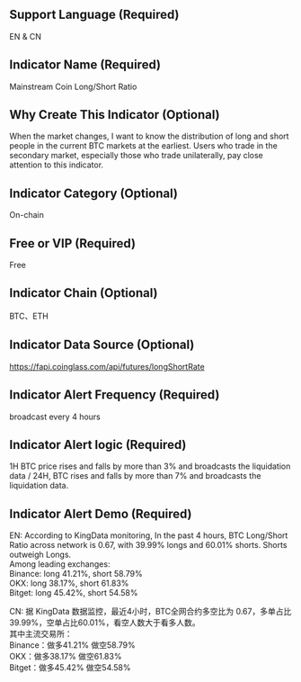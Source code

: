 ## Support Language (Required)
EN & CN

## Indicator Name (Required)
Mainstream Coin Long/Short Ratio

## Why Create This Indicator (Optional)
When the market changes, I want to know the distribution of long and short people in the current BTC markets at the earliest. 
Users who trade in the secondary market, especially those who trade unilaterally, pay close attention to this indicator.

## Indicator Category (Optional)
On-chain

## Free or VIP (Required)
Free

## Indicator Chain (Optional)
BTC、ETH

## Indicator Data Source (Optional)
https://fapi.coinglass.com/api/futures/longShortRate

## Indicator Alert Frequency (Required)
broadcast every 4 hours

## Indicator Alert logic (Required)
1H BTC price rises and falls by more than 3% and broadcasts the liquidation data / 24H, 
BTC rises and falls by more than 7% and broadcasts the liquidation data.

## Indicator Alert Demo (Required)
EN:
According to KingData monitoring, In the past 4 hours, BTC Long/Short Ratio across network is 0.67, with 39.99% longs and  60.01% shorts. Shorts outweigh Longs.   
Among leading exchanges:   
Binance: long 41.21%, short 58.79%   
OKX: long 38.17%, short 61.83%   
Bitget: long 45.42%, short 54.58%      

CN:
据 KingData 数据监控，最近4小时，BTC全网合约多空比为 0.67，多单占比 39.99%，空单占比60.01%，看空人数大于看多人数。    
其中主流交易所：   
Binance：做多41.21% 做空58.79%   
OKX：做多38.17% 做空61.83%   
Bitget：做多45.42% 做空54.58%   